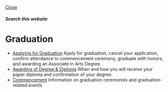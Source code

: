 [ Close ](https://onestop.fiu.edu/registration/graduation/index.html)
##### Search this website
# Graduation
  * [Applying for Graduation](https://onestop.fiu.edu/registration/graduation/applying-for-graduation/index.html)
Apply for graduation, cancel your application, confirm attendance to commencement ceremony, graduate with honors, and awarding an Associate in Arts Degree.
  * [Awarding of Degree & Diploma](https://onestop.fiu.edu/registration/graduation/awarding-of-degree-diploma/index.html)
When and how you will receive your paper diploma and confirmation of your degree.
  * [Commencement](https://commencement.fiu.edu/)
Information on graduation ceremonies and graduation-related events


